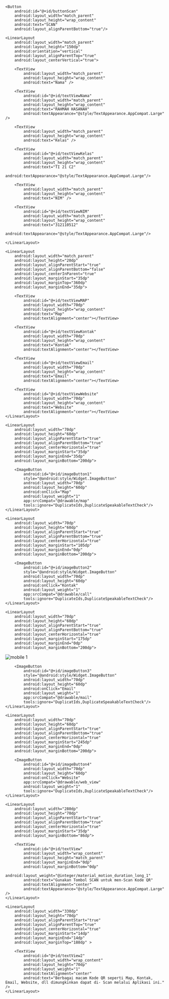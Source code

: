 <?xml version="1.0" encoding="utf-8"?>
<RelativeLayout xmlns:android="http://schemas.android.com/apk/res/android"
    xmlns:app="http://schemas.android.com/apk/res-auto"
    xmlns:tools="http://schemas.android.com/tools"
    android:layout_width="match_parent"
    android:layout_height="match_parent"
    android:paddingBottom="@dimen/activity_vertical_margin"
    android:paddingTop="@dimen/activity_vertical_margin"
    android:paddingRight="@dimen/activity_horizontal_margin"
    android:paddingLeft="@dimen/activity_horizontal_margin">

    <Button
        android:id="@+id/buttonScan"
        android:layout_width="match_parent"
        android:layout_height="wrap_content"
        android:text="SCAN"
        android:layout_alignParentBottom="true"/>

    <LinearLayout
        android:layout_width="match_parent"
        android:layout_height="150dp"
        android:orientation="vertical"
        android:layout_alignParentTop="true"
        android:layout_centerVertical="true">

        <TextView
            android:layout_width="match_parent"
            android:layout_height="wrap_content"
            android:text="Nama" />

        <TextView
            android:id="@+id/textViewNama"
            android:layout_width="match_parent"
            android:layout_height="wrap_content"
            android:text="RAHMAH HASANAH"
            android:textAppearance="@style/TextAppearance.AppCompat.Large" />

        <TextView
            android:layout_width="match_parent"
            android:layout_height="wrap_content"
            android:text="Kelas" />

        <TextView
            android:id="@+id/textViewKelas"
            android:layout_width="match_parent"
            android:layout_height="wrap_content"
            android:text="TI 21 C2"
            android:textAppearance="@style/TextAppearance.AppCompat.Large"/>

        <TextView
            android:layout_width="match_parent"
            android:layout_height="wrap_content"
            android:text="NIM" />

        <TextView
            android:id="@+id/textViewNIM"
            android:layout_width="match_parent"
            android:layout_height="wrap_content"
            android:text="312110512"
            android:textAppearance="@style/TextAppearance.AppCompat.Large"/>

    </LinearLayout>

    <LinearLayout
        android:layout_width="match_parent"
        android:layout_height="20dp"
        android:layout_alignParentStart="true"
        android:layout_alignParentBottom="false"
        android:layout_centerInParent="true"
        android:layout_marginStart="35dp"
        android:layout_marginTop="360dp"
        android:layout_marginEnd="35dp">

        <TextView
            android:id="@+id/textViewMAP"
            android:layout_width="70dp"
            android:layout_height="wrap_content"
            android:text="Map"
            android:textAlignment="center"></TextView>

        <TextView
            android:id="@+id/textViewKontak"
            android:layout_width="70dp"
            android:layout_height="wrap_content"
            android:text="Kontak"
            android:textAlignment="center"></TextView>

        <TextView
            android:id="@+id/textViewEmail"
            android:layout_width="70dp"
            android:layout_height="wrap_content"
            android:text="Email"
            android:textAlignment="center"></TextView>

        <TextView
            android:id="@+id/textViewWebsite"
            android:layout_width="70dp"
            android:layout_height="wrap_content"
            android:text="Website"
            android:textAlignment="center"></TextView>
    </LinearLayout>

    <LinearLayout
        android:layout_width="70dp"
        android:layout_height="60dp"
        android:layout_alignParentStart="true"
        android:layout_alignParentBottom="true"
        android:layout_centerHorizontal="true"
        android:layout_marginStart="35dp"
        android:layout_marginEnd="35dp"
        android:layout_marginBottom="200dp">

        <ImageButton
            android:id="@+id/imageButton1"
            style="@android:style/Widget.ImageButton"
            android:layout_width="70dp"
            android:layout_height="60dp"
            android:onClick="Map"
            android:layout_weight="1"
            app:srcCompat="@drawable/map"
            tools:ignore="DuplicateIds,DuplicateSpeakableTextCheck"/>
    </LinearLayout>

    <LinearLayout
        android:layout_width="70dp"
        android:layout_height="60dp"
        android:layout_alignParentStart="true"
        android:layout_alignParentBottom="true"
        android:layout_centerHorizontal="true"
        android:layout_marginStart="105dp"
        android:layout_marginEnd="0dp"
        android:layout_marginBottom="200dp">

        <ImageButton
            android:id="@+id/imageButton2"
            style="@android:style/Widget.ImageButton"
            android:layout_width="70dp"
            android:layout_height="60dp"
            android:onClick="Kontak"
            android:layout_weight="1"
            app:srcCompat="@drawable/call"
            tools:ignore="DuplicateIds,DuplicateSpeakableTextCheck"/>
    </LinearLayout>

    <LinearLayout
        android:layout_width="70dp"
        android:layout_height="60dp"
        android:layout_alignParentStart="true"
        android:layout_alignParentBottom="true"
        android:layout_centerHorizontal="true"
        android:layout_marginStart="175dp"
        android:layout_marginEnd="0dp"
        android:layout_marginBottom="200dp">
        
        
![mobile 1](https://user-images.githubusercontent.com/116366904/214574410-2cd96f35-f450-4e28-b1cd-8ff81354212e.JPG)

        <ImageButton
            android:id="@+id/imageButton3"
            style="@android:style/Widget.ImageButton"
            android:layout_width="70dp"
            android:layout_height="60dp"
            android:onClick="Email"
            android:layout_weight="1"
            app:srcCompat="@drawable/mail"
            tools:ignore="DuplicatIds,DuplicateSpeakableTextCheck"/>
    </LinearLayout>

    <LinearLayout
        android:layout_width="70dp"
        android:layout_height="60dp"
        android:layout_alignParentStart="true"
        android:layout_alignParentBottom="true"
        android:layout_centerHorizontal="true"
        android:layout_marginStart="245dp"
        android:layout_marginEnd="0dp"
        android:layout_marginBottom="200dp">

        <ImageButton
            android:id="@+id/imageButton4"
            android:layout_width="70dp"
            android:layout_height="60dp"
            android:onClick="Website"
            app:srcCompat="@drawable/web_view"
            android:layout_weight="1"
            tools:ignore="DuplicateIds,DuplicateSpeakableTextCheck"/>
    </LinearLayout>

    <LinearLayout
        android:layout_width="280dp"
        android:layout_height="70dp"
        android:layout_alignParentStart="true"
        android:layout_alignParentBottom="true"
        android:layout_centerHorizontal="true"
        android:layout_marginStart="35dp"
        android:layout_marginBottom="86dp">

        <TextView
            android:id="@+id/textView"
            android:layout_width="wrap_content"
            android:layout_height="match_parent"
            android:layout_marginEnd="0dp"
            android:layout_marginBottom="0dp"
            android:layout_weight="@integer/material_motion_duration_long_1"
            android:text="Gunakan Tombol SCAN untuk men-Scan Kode QR"
            android:textAlignment="center"
            android:textAppearance="@style/TextAppearance.AppCompat.Large" />
    </LinearLayout>

    <LinearLayout
        android:layout_width="330dp"
        android:layout_height="70dp"
        android:layout_alignParentStart="true"
        android:layout_alignParentTop="true"
        android:layout_centerHorizontal="true"
        android:layout_marginStart="14dp"
        android:layout_marginEnd="14dp"
        android:layout_marginTop="188dp" >

        <TextView
            android:id="@+id/textView2"
            android:layout_width="wrap_content"
            android:layout_height="70dp"
            android:layout_weight="1"
            android:textAlignment="center"
            android:text="Berbagai macam Kode QR seperti Map, Kontak, Email, Website, dll dimungkinkan dapat di- Scan melalui Aplikasi ini." />
    </LinearLayout>
  

</RelativeLayout>
